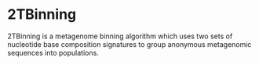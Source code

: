 # 2TBinning

2TBinning is a metagenome binning algorithm which uses two sets of nucleotide base composition signatures to group anonymous metagenomic sequences into populations.
